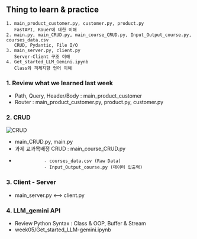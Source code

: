 ## Thing to learn & practice
    1. main_product_customer.py, customer.py, product.py
       FastAPI, Rouer에 대한 이해
    2. main.py, main_CRUD.py, main_course_CRUD.py, Input_Output_course.py, courses_data.csv
       CRUD, Pydantic, File I/O
    3. main_server.py, client.py
       Server-Client 구조 이해
    4. Get_started_LLM_Gemini.ipynb
       Class와 객체지향 언어 이해

### 1. Review what we learned last week
- Path, Query, Header/Body : main_product_customer
- Router : main_product_customer.py, product.py, customer.py

### 2. CRUD 
![CRUD](https://encrypted-tbn0.gstatic.com/images?q=tbn:ANd9GcQlB3dEY4w5O4JKLEO2MS2PrgEnsk3RSkSi5Q&s)
- main_CRUD.py, main.py
- 과제 교과목배정 CRUD : main_course_CRUD.py
-                - courses_data.csv (Raw Data)
                 - Input_Output_course.py (데이터 입출력)
### 3. Client - Server
- main_server.py <--> client.py

### 4. LLM_gemini API
- Review Python Syntax : Class & OOP, Buffer & Stream 
- week05/Get_started_LLM-gemini.ipynb
